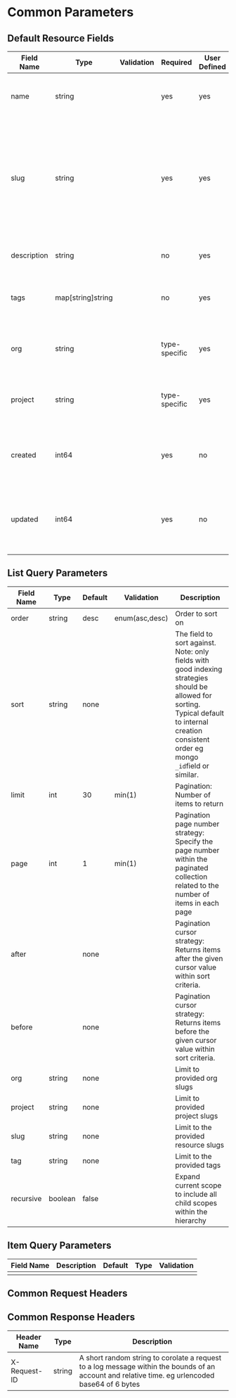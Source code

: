 # Common Parameters 




## Default Resource Fields


| Field Name  | Type              | Validation | Required      | User Defined | User Editable | Description                                                                                                                |
|-------------|-------------------|------------|---------------|--------------|---------------|----------------------------------------------------------------------------------------------------------------------------|
| name        | string            |            | yes           | yes          | yes           | Human-friendly name for the resource                                                                                       |
| slug        | string            |            | yes           | yes          | no            | URL-friendly version of the name, used to identify a resource within it's scope and so needs to be unique within the scope |
| description | string            |            | no            | yes          | yes           | Further detail on the specific resource                                                                                    |
| tags        | map[string]string |            | no            | yes          | yes           | List of labels applied to the resource                                                                                     |
| org         | string            |            | type-specific | yes          | no            | Slug field of the organization the resource is scoped to                                                                   |
| project     | string            |            | type-specific | yes          | no            | Slug field of the project the resource is scoped to                                                                        |
| created     | int64             |            | yes           | no           | no            | Unix timestamp when the resource was created in milliseconds                                                               |
| updated     | int64             |            | yes           | no           | no            | Unix timestamp when the resource was last edited in milliseconds                                                           |
|             |                   |            |               |              |               |                                                                                                                            |



## List Query Parameters

| Field Name | Type    | Default | Validation     | Description                                                                                                                                                                                     |
|------------|---------|---------|----------------|-------------------------------------------------------------------------------------------------------------------------------------------------------------------------------------------------|
| order      | string  | desc    | enum(asc,desc) | Order to sort on                                                                                                                                                                                |
| sort       | string  | none    |                | The field to sort against. Note: only fields with good indexing strategies should be allowed for sorting. Typical default to internal creation consistent order eg mongo `_id`field or similar. |
| limit      | int     | 30      | min(1)         | Pagination: Number of items to return                                                                                                                                                           |
| page       | int     | 1       | min(1)         | Pagination page number strategy: Specify the page number within the paginated collection related to the number of items in each page                                                            |
| after      |         | none    |                | Pagination cursor strategy: Returns items after the given cursor value within sort criteria.                                                                                                    |
| before     |         | none    |                | Pagination cursor strategy: Returns items before the given cursor value within sort criteria.                                                                                                   |
| org        | string  | none    |                | Limit to provided org slugs                                                                                                                                                                     |
| project    | string  | none    |                | Limit to provided project slugs                                                                                                                                                                 |
| slug       | string  | none    |                | Limit to the provided resource slugs                                                                                                                                                            |
| tag        | string  | none    |                | Limit to the provided tags                                                                                                                                                                      |
| recursive  | boolean | false   |                | Expand current scope to include all child scopes within the hierarchy                                                                                                                           |






## Item Query Parameters

| Field Name | Description | Default | Type | Validation |
|------------|-------------|---------|------|------------|
|            |             |         |      |            |


## Common Request Headers


## Common Response Headers

| Header Name  | Type   | Description |
|--------------|--------|-------------|
| X-Request-ID | string | A short random string to corolate a request to a log message within the bounds of an account and relative time. eg urlencoded base64 of 6 bytes |
